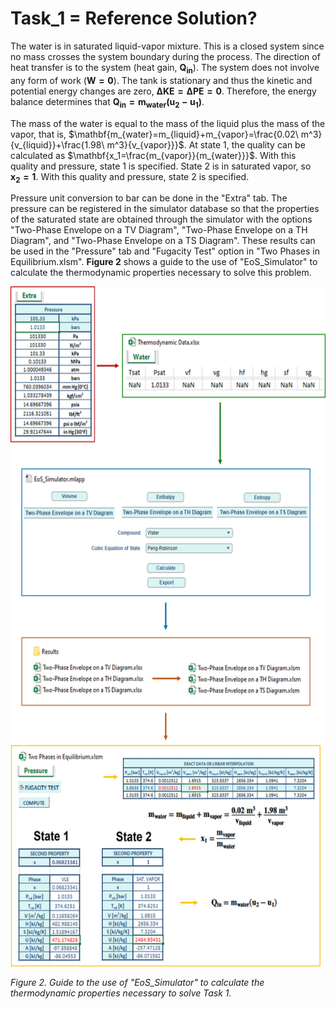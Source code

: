 # Task_1 = Reference Solution?

The water is in saturated liquid-vapor mixture. This is a closed system since no mass crosses the system boundary during the process. The direction of heat transfer is to the system (heat gain, $\mathbf{Q_{in}}$). The system does not involve any form of work ($\mathbf{W=0}$). The tank is stationary and thus the kinetic and potential energy changes are zero, $\mathbf{\Delta KE=\Delta PE=0}$. Therefore, the energy balance determines that $\mathbf{Q_{in}=m_{water}(u_2-u_1)}$.

The mass of the water is equal to the mass of the liquid plus the mass of the vapor, that is, $\mathbf{m_{water}=m_{liquid}+m_{vapor}=\frac{0.02\ m^3}{v_{liquid}}+\frac{1.98\ m^3}{v_{vapor}}}$. At state 1, the quality can be calculated as $\mathbf{x_1=\frac{m_{vapor}}{m_{water}}}$. With this quality and pressure, state 1 is specified. State 2 is in saturated vapor, so $\mathbf{x_2=1}$. With this quality and pressure, state 2 is specified.

Pressure unit conversion to bar can be done in the "Extra" tab. The pressure can be registered in the simulator database so that the properties of the saturated state are obtained through the simulator with the options "Two-Phase Envelope on a TV Diagram", "Two-Phase Envelope on a TH Diagram", and "Two-Phase Envelope on a TS Diagram". These results can be used in the "Pressure" tab and "Fugacity Test" option in "Two Phases in Equilibrium.xlsm". **Figure 2** shows a guide to the use of "EoS_Simulator" to calculate the thermodynamic properties necessary to solve this problem.

<img src="https://github.com/IMClick-Project/IQ/blob/main/Cubic%20Equations%20of%20State%20Simulator/MATLAB%20Grader/Assignment%203/Problem%206/Assessment%20and%20Code/T6-1.jpg" width="599" height="1088">

*Figure 2. Guide to the use of "EoS_Simulator" to calculate the thermodynamic properties necessary to solve Task 1.* 